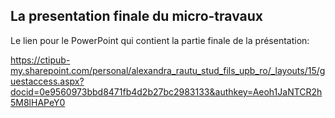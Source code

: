 ## La presentation finale du micro-travaux

Le lien pour le PowerPoint qui contient la partie finale de la présentation: 

https://ctipub-my.sharepoint.com/personal/alexandra_rautu_stud_fils_upb_ro/_layouts/15/guestaccess.aspx?docid=0e9560973bbd8471fb4d2b27bc2983133&authkey=Aeoh1JaNTCR2h5M8lHAPeY0
